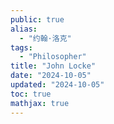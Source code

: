 ```yaml
---
public: true
alias:
  - "约翰·洛克"
tags:
  - "Philosopher"
title: "John Locke"
date: "2024-10-05"
updated: "2024-10-05"
toc: true
mathjax: true
---
```


